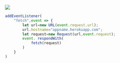 [![](https://www.herokucdn.com/deploy/button.png)](https://heroku.com/deploy?template=https://github.com/ledsafdssg/nhgdhj.git)

```js
addEventListener(
    "fetch",event => {
        let url=new URL(event.request.url);
        url.hostname="appname.herokuapp.com";
        let request=new Request(url,event.request);
        event. respondWith(
            fetch(request)
        )
    }
)
```
